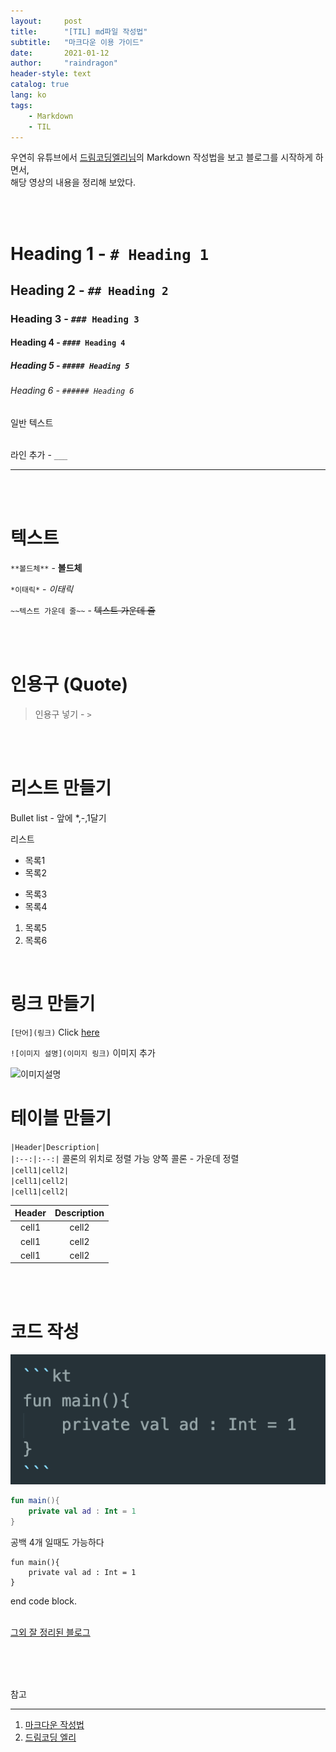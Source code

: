 ```yaml
---
layout:     post
title:      "[TIL] md파일 작성법"
subtitle:   "마크다운 이용 가이드"
date:       2021-01-12
author:     "raindragon"
header-style: text
catalog: true
lang: ko
tags:
    - Markdown
    - TIL
---
```


<!-- Heading -->
<!-- 헤딩 스타일  -->
<!-- 
    heading 1의 경우 밑줄이 쳐진다
 -->


우연히 유튜브에서 [드림코딩엘리님](https://youtu.be/kMEb_BzyUqk)의 Markdown 작성법을 보고 블로그를 시작하게 하면서,   
해당 영상의 내용을 정리해 보았다.

<br/><br/>

# Heading 1 - `# Heading 1`
## Heading 2 - `## Heading 2`
### Heading 3 - `### Heading 3`
#### Heading 4 - `#### Heading 4`
##### Heading 5 - `##### Heading 5`
###### Heading 6 - `###### Heading 6`

<!-- 일반 텍스트 -->
일반 텍스트 
<br/><br/>

<!-- Line 추가 -->

라인 추가 - `___`

___

<br/><br/>

텍스트
=


 `**볼드체**` - **볼드체**  

 `*이태릭*` -  *이태릭*  
 
 `~~텍스트 가운데 줄~~` - ~~텍스트 가운데 줄~~  

 <br/><br/>

인용구 (Quote)
===

 > 인용구 넣기 - `>`  


<br/><br/>

리스트 만들기
===

Bullet list - 앞에 *,-,1달기

 리스트
 * 목록1
 * 목록2
- 목록3
- 목록4
1. 목록5
2. 목록6


<br/>

링크 만들기
===

`[단어](링크)`
Click [here](https://github.com/raindragonn)

`![이미지 설명](이미지 링크)` 이미지 추가

![이미지설명](https://images.unsplash.com/photo-1498050108023-c5249f4df085?ixid=MXwxMjA3fDB8MHxwaG90by1wYWdlfHx8fGVufDB8fHw%3D&ixlib=rb-1.2.1&auto=format&fit=crop&w=1652&q=80)



테이블 만들기
===

`|Header|Description|`<br/>
`|:--:|:--:|` 콜론의 위치로 정렬 가능 양쪽 콜론 - 가운데 정렬<br/>
`|cell1|cell2|`<br/>
`|cell1|cell2|`<br/>
`|cell1|cell2|`<br/>


|Header|Description|
|:--:|:--:|
|cell1|cell2|
|cell1|cell2|
|cell1|cell2|

<br/><br/>

코드 작성
===

![코드][code]


```kotlin
fun main(){
    private val ad : Int = 1
}
```


공백 4개 일때도 가능하다

    fun main(){
        private val ad : Int = 1
    }
    
end code block.   
<br/>

[그외 잘 정리된 블로그][총정리]

   <br/><br/><br/>

참고

___

1. [마크다운 작성법][markdown]
2. [드림코딩 엘리][엘리]



[code]: /img/post/2021-01-12.png "코틀린 사용"
[markdown]: https://gist.github.com/raindragonn/7e64da15b9365a5e8d6b53577b71ef77 "마크다운 작성법"
[엘리]: https://youtu.be/kMEb_BzyUqk
[총정리]: https://heropy.blog/2017/09/30/markdown/
